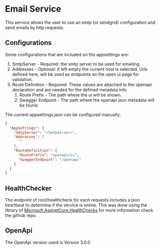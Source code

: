 # Email Service

This service allows the user to use an smtp (or sendgrid) configuration and send emails by http requests. 

## Configurations

Some configurations that are included on the appsettings are:

1. SmtpServer - Required: the smtp server to be used for emailing.
1. Addresses - Optional: if left empty the current host is selected. Urls defined here, will be used as endpoints on the open ui page for validation.
1. Route Definition - Required: These values are attached to the openapi declaration and are needed for the defined metadata info
   1. Route Prefix - The path where the ui will be shown.
   1. Swagger Endpoint - The path where the openapi json metadata will be found.

The current appsettings.json can be configured manually:

```json
{
  "AppSettings": {
    "SmtpServer": "<SmtpServer>",
    "Addresses": [
      ""
    ],
    "RouteDefinition": {
      "RoutePrefix": "openapi/ui",
      "SwaggerEndpoint": "/openapi"
    }
  }
}

```

## HealthChecker

The endpoint of root/healthcheck for each requests includes a json heartbeat to determine if the service is online. This was done using the library of [Microsoft.AspnetCore.HealthChecks](https://github.com/dotnet-architecture/HealthChecks) for more information check the github repo.

## OpenApi

The OpenApi version used is Version 3.0.0
